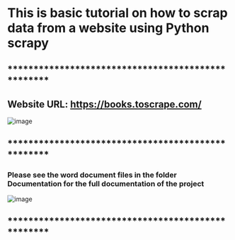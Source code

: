 # This is basic tutorial on how to scrap data from a website using Python scrapy

## **************************************************

## Website URL: https://books.toscrape.com/

![image](https://github.com/Sicelo-Mzingisi-Mduna/SCRAPY-PYTHON-/assets/122819041/81ba7e56-dca9-4ae5-9e5c-590b21b96882)

## **************************************************

### Please see the word document files in the folder Documentation for the full documentation of the project

![image](https://github.com/Sicelo-Mzingisi-Mduna/SCRAPY-PYTHON-/assets/122819041/2900badc-96ef-474b-bed2-614a97a2b3c4)

## **************************************************